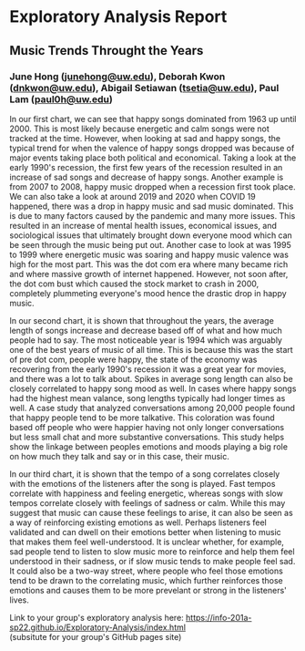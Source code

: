 # Exploratory Analysis Report


## Music Trends Throught the Years
### June Hong (junehong@uw.edu), Deborah Kwon (dnkwon@uw.edu), Abigail Setiawan (tsetia@uw.edu), Paul Lam (paul0h@uw.edu)


In our first chart, we can see that happy songs dominated from 1963 up until 2000. This is most likely because energetic and calm songs were not tracked at the time. However, when looking at sad and happy songs, the typical trend for when the valence of happy songs dropped was because of major events taking place both political and economical. Taking a look at the early 1990's recession, the first few years of the recession resulted in an increase of sad songs and decrease of happy songs. Another example is from 2007 to 2008, happy music dropped when a recession first took place. We can also take a look at around 2019 and 2020 when COVID 19 happened, there was a drop in happy music and sad music dominated. This is due to many factors caused by the pandemic and many more issues. This resulted in an increase of mental health issues, economical issues, and sociological issues that ultimately brought down everyone mood which can be seen through the music being put out. Another case to look at was 1995 to 1999 where energetic music was soaring and happy music valence was high for the most part. This was the dot com era where many became rich and where massive growth of internet happened. However, not soon after, the dot com bust which caused the stock market to crash in 2000, completely plummeting everyone's mood hence the drastic drop in happy music.

In our second chart, it is shown that throughout the years, the average length of songs increase and decrease based off of what and how much people had to say. The most noticeable year is 1994 which was arguably one of the best years of music of all time. This is because this was the start of pre dot com, people were happy, the state of the economy was recovering from the early 1990's recession it was a great year for movies, and there was a lot to talk about. Spikes in average song length can also be closely correlated to happy song mood as well. In cases where happy songs had the highest mean valance, song lengths typically had longer times as well. A case study that analyzed conversations among 20,000 people found that happy people tend to be more talkative. This coloration was found based off people who were happier having not only longer conversations but less small chat and more substantive conversations. This study helps show the linkage between peoples emotions and moods playing a big role on how much they talk and say or in this case, their music.

In our third chart, it is shown that the tempo of a song correlates closely with the emotions of the listeners after the song is played. Fast tempos correlate with happiness and feeling energetic, whereas songs with slow tempos correlate closely with feelings of sadness or calm. While this may suggest that music can cause these feelings to arise, it can also be seen as a way of reinforcing existing emotions as well. Perhaps listeners feel validated and can dwell on their emotions better when listening to music that makes them feel well-understood. It is unclear whether, for example, sad people tend to listen to slow music more to reinforce and help them feel understood in their sadness, or if slow music tends to make people feel sad. It could also be a two-way street, where people who feel those emotions tend to be drawn to the correlating music, which further reinforces those emotions and causes them to be more prevelant or strong in the listeners' lives.

Link to your group's exploratory analysis here: https://info-201a-sp22.github.io/Exploratory-Analysis/index.html  
(subsitute for your group's GitHub pages site)